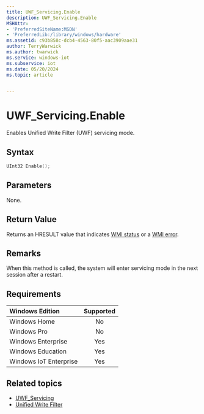 ```yaml
---
title: UWF_Servicing.Enable
description: UWF_Servicing.Enable
MSHAttr:
- 'PreferredSiteName:MSDN'
- 'PreferredLib:/library/windows/hardware'
ms.assetid: c93b858c-dcb4-4563-80f5-aac3909aae31
author: TerryWarwick
ms.author: twarwick
ms.service: windows-iot
ms.subservice: iot
ms.date: 05/20/2024
ms.topic: article


---
```

# UWF_Servicing.Enable

Enables Unified Write Filter (UWF) servicing mode.

## Syntax

```powershell
UInt32 Enable();
```

## Parameters

None.

## Return Value

Returns an HRESULT value that indicates [WMI status](/windows/win32/wmisdk/wmi-non-error-constants) or a [WMI error](/windows/win32/wmisdk/wmi-error-constants).

## Remarks

When this method is called, the system will enter servicing mode in the next session after a restart.

## Requirements

| Windows Edition        | Supported |
|:-----------------------|:---------:|
| Windows Home           | No        |
| Windows Pro            | No        |
| Windows Enterprise     | Yes       |
| Windows Education      | Yes       |
| Windows IoT Enterprise | Yes       |

## Related topics

- [UWF_Servicing](uwf-servicing.md)
- [Unified Write Filter](unified-write-filter.md)
